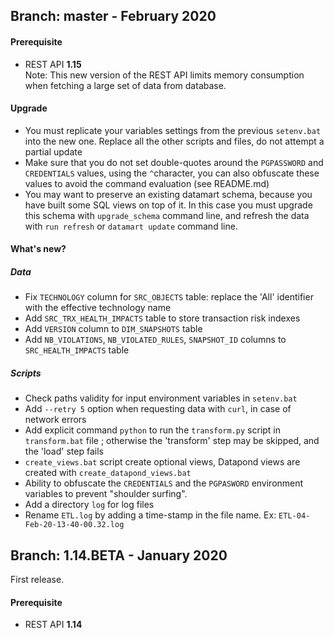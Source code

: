 ## Branch: master - February 2020

#### Prerequisite

- REST API **1.15**<br>
Note: This new version of the REST API limits memory consumption when fetching a large set of data from database.

#### Upgrade

- You must replicate your variables settings from the previous ```setenv.bat``` into the new one. Replace all the other scripts and files, do not attempt a partial update
- Make sure that you do not set double-quotes around the ```PGPASSWORD``` and ```CREDENTIALS``` values, using the ```^```character, you can also  obfuscate these values to avoid the command evaluation (see README.md)
- You may want to preserve an existing datamart schema, because you have built some SQL views on top of it. In this case you must upgrade this schema with ```upgrade_schema``` command line, and refresh the data with ```run refresh``` or ```datamart update``` command line.

#### What's new?

##### Data
 - Fix ```TECHNOLOGY``` column for ```SRC_OBJECTS``` table: replace the 'All' identifier with the effective technology name
 - Add ```SRC_TRX_HEALTH_IMPACTS``` table to store transaction risk indexes
 - Add ```VERSION``` column to ```DIM_SNAPSHOTS``` table
 - Add ```NB_VIOLATIONS```, ```NB_VIOLATED_RULES```, ```SNAPSHOT_ID``` columns to ```SRC_HEALTH_IMPACTS``` table
 
##### Scripts
 - Check paths validity for input environment variables in `setenv.bat`
 - Add ```--retry 5``` option when requesting data with ```curl```, in case of network errors
 - Add explicit command ```python``` to run the ```transform.py``` script in ```transform.bat``` file ; otherwise the 'transform' step may be skipped, and the 'load' step fails
 - `create_views.bat` script create optional views, Datapond views are created with `create_datapond_views.bat`
 - Ability to obfuscate the ```CREDENTIALS``` and the ```PGPASWORD``` environment variables to prevent "shoulder surfing".
 - Add a directory ```log``` for log files
 - Rename ```ETL.log``` by adding a time-stamp in the file name. Ex: ```ETL-04-Feb-20-13-40-00.32.log```
 
## Branch: 1.14.BETA - January 2020

First release.

#### Prerequisite

- REST API  **1.14**

